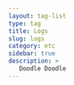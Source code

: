 ```yaml
---
layout: tag-list
type: tag
title: Logs
slug: logs
category: etc
sidebar: true
description: > 
   Doodle Doodle
---
```

